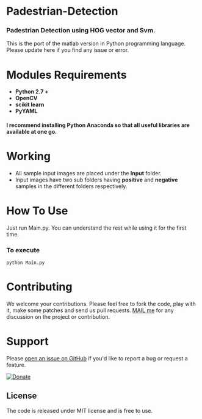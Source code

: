 # Padestrian-Detection
### Padestrian Detection using HOG vector and Svm.

This is the port of the matlab version in Python programming language. Please update here if you find any issue or error.


# Modules Requirements

- **Python 2.7 +**
- **OpenCV** 
- **scikit learn** 
- **PyYAML**

#### I recommend installing Python Anaconda so that all useful libraries are available at one go.
# Working
- All sample input images are placed under the **Input** folder.
- Input images have two sub folders having **positive** and **negative** samples in the different folders respectively.

# How To Use
 Just run Main.py. 
 You can understand the rest while using it for the first time.
 ### To execute
    python Main.py
 
# Contributing
We welcome your contributions. Please feel free to fork the code, play with it, make some patches and send us pull requests.
 [MAIL me](anky.nits.cse@gmail.com) for any discussion on the project or contribution.

# Support
Please [open an issue on GitHub](https://github.com/Griffintaur/Padestrian-Detection/issues/new) if you'd like to report a bug or request a feature.  

  [![Donate](https://raw.githubusercontent.com/stefan-niedermann/paypal-donate-button/master/paypal-donate-button.png)](https://www.paypal.me/kitabkalam/25usd)

## License
The code is released under MIT license and is free to use.
